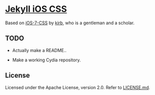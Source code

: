 # [Jekyll iOS CSS](https://jekyll-ios-css.jpasholk.com)

Based on [iOS-7-CSS](https://github.com/hbang/iOS-7-CSS) by [kirb](https://github.com/kirb), who is a gentleman and a scholar.

## TODO

* Actually make a README..

* Make a working Cydia repository.

## License
Licensed under the Apache License, version 2.0. Refer to [LICENSE.md](LICENSE.md).
